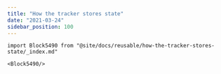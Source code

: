 ```yaml
---
title: "How the tracker stores state"
date: "2021-03-24"
sidebar_position: 100
---
```


```mdx-code-block
import Block5490 from "@site/docs/reusable/how-the-tracker-stores-state/_index.md"

<Block5490/>
```
